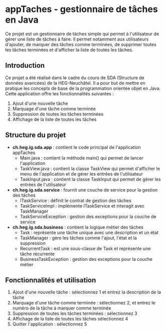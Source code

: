 # appTaches - gestionnaire de tâches en Java

Ce projet est un gestionnaire de tâches simple qui permet à l'utilisateur de gérer une liste de tâches à faire. Il permet notamment aux utilisateurs d'ajouter, de marquer des tâches comme terminées, de supprimer toutes les tâches terminées et d'afficher la liste de toutes les tâches.

## Introduction
Ce projet a été réalisé dans le cadre du cours de SDA (Structure de données avancées) de la HEG-Neuchâtel. Il a pour but de mettre en pratique les concepts de base de la programmation orientée objet en Java. Cette application offre les fonctionnalités suivantes : 
1. Ajout d'une nouvelle tâche
2. Marquage d'une tâche comme terminée
3. Suppression de toutes les tâches terminées
4. Affichage de la liste de toutes les tâches

## Structure du projet
- **ch.heg.ig.sda.app** : contient le code principal de l'application appTaches
  - Main.java : contient la méthode main() qui permet de lancer l'application
  - TaskView.java : contient la classe TaskView qui permet d'afficher le menu de l'application et de gérer les entrées de l'utilisateur
  - TaskInput.java : contient la classe TaskInput qui permet de gérer les entrées de l'utilisateur 
- **ch.heg.ig.sda.service** : fournit une couche de service pour la gestion des tâches
  - ITaskService : définit le contrat de gestion des tâches
  - TaskServiceImpl : implémente ITaskService et interagit avec TaskManager
  - TaskServiceException : gestion des exceptions pour la couche de service
- **ch.heg.ig.sda.business**  : contient la logique métier des tâches
  - Task : représente une tâche unique avec une description et un état
  - TaskManager : gère les tâches comme l'ajout, l'état et la suppression
  - RecurrentTask : est une sous-classe de Task et représente une tâche récurrente
  - BusinessTaskException : gestion des exceptions pour la couche métier

## Fonctionnalités et utilisation
1. Ajout d'une nouvelle tâche : sélectionnez 1 et entrez la description de la tâche
2. Marquage d'une tâche comme terminée : sélectionnez 2, et entrez le numéro de la tâche à marquer comme terminée
3. Suppression de toutes les tâches terminées : sélectionnez 3
4. Affichage de la liste de toutes les tâches sélectionnez 4
5. Quitter l'application : sélectionnez 5

   

